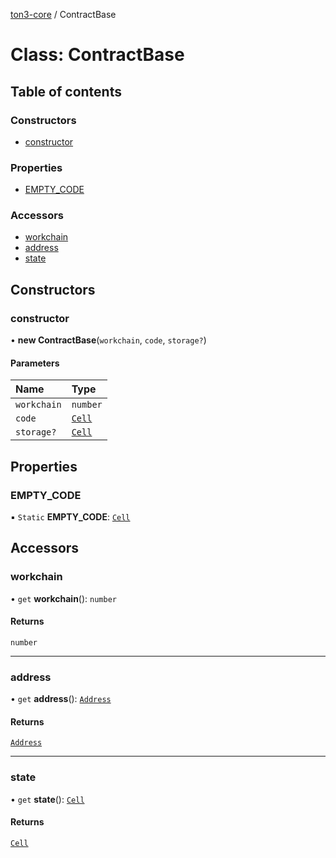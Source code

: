 [ton3-core](../README.md) / ContractBase

# Class: ContractBase

## Table of contents

### Constructors

- [constructor](ContractBase.md#constructor)

### Properties

- [EMPTY\_CODE](ContractBase.md#empty_code)

### Accessors

- [workchain](ContractBase.md#workchain)
- [address](ContractBase.md#address)
- [state](ContractBase.md#state)

## Constructors

### constructor

• **new ContractBase**(`workchain`, `code`, `storage?`)

#### Parameters

| Name | Type |
| :------ | :------ |
| `workchain` | `number` |
| `code` | [`Cell`](Cell.md) |
| `storage?` | [`Cell`](Cell.md) |

## Properties

### EMPTY\_CODE

▪ `Static` **EMPTY\_CODE**: [`Cell`](Cell.md)

## Accessors

### workchain

• `get` **workchain**(): `number`

#### Returns

`number`

___

### address

• `get` **address**(): [`Address`](Address.md)

#### Returns

[`Address`](Address.md)

___

### state

• `get` **state**(): [`Cell`](Cell.md)

#### Returns

[`Cell`](Cell.md)
